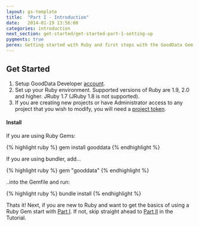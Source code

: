 ```yaml
---
layout: gs-template
title:  "Part I - Introduction"
date:   2014-01-19 13:56:00
categories: introduction
next_section: get-started/get-started-part-1-setting-up
pygments: true
perex: Getting started with Ruby and first steps with the GoodData Gem.
---
```

## Get Started
1. Setup GoodData Developer [account](https://secure.gooddata.com/account.html?#/registration/projectTemplate/urn%3Agooddata%3AOnboarding).
2. Set up your Ruby environment. Supported versions of Ruby are 1.9, 2.0 and higher. JRuby 1.7 (JRuby 1.8 is not supported).
3. If you are creating new projects or have Administrator access to any project that you wish to modify, you will need a [project token](https://developer.gooddata.com/trial/).

#### Install

If you are using Ruby Gems:

{% highlight ruby %}
gem install gooddata
{% endhighlight %}

If you are using bundler, add...

{% highlight ruby %}
gem "gooddata"
{% endhighlight %}

..into the Gemfile and run:

{% highlight ruby %}
bundle install
{% endhighlight %}

Thats it! Next, if you are new to Ruby and want to get the basics of using a Ruby Gem start with [Part I](http://sdk.gooddata.com/gooddata-ruby/get-started/get-started-part-1-setting-up). If not, skip straight ahead to [Part II](http://sdk.gooddata.com/gooddata-ruby/get-started/get-started-part-2-your-first-project) in the Tutorial.
